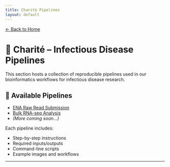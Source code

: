 ```yaml
---
title: Charité Pipelines
layout: default
---
```


[← Back to Home](../)

# 🧪 Charité – Infectious Disease Pipelines

This section hosts a collection of reproducible pipelines used in our bioinformatics workflows for infectious disease research.

## 📂 Available Pipelines

- [ENA Raw Read Submission](./ENA-raw-read-submission.md)
- [Bulk RNA-seq Analysis](./rna-seq.md)
- *(More coming soon...)*

Each pipeline includes:
- Step-by-step instructions
- Required inputs/outputs
- Command-line scripts
- Example images and workflows

---
